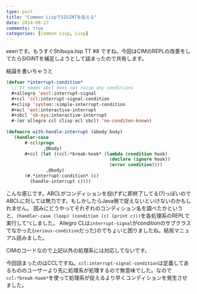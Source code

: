 ```yaml
---
type: post
title: "Common LispでSIGINTを捉える"
date: 2014-08-27
comments: true
categories: [Common Lisp, Lisp]
---
```

κeenです。もうすぐShibuya.lisp TT #8 ですね。今回はCIMのREPLの改善をしてたらSIGINTを補足しようとして詰まったので共有します。
<!--more-->

結論を書いちゃうと

```lisp
(defvar *interrupt-condition*
  ;; It seems abcl does not raise any conditions
  #+allegro 'excl:interrupt-signal
  #+ccl 'ccl:interrupt-signal-condition
  #+clisp 'system::simple-interrupt-condition
  #+ecl 'ext:interactive-interrupt
  #+sbcl 'sb-sys:interactive-interrupt
  #-(or allegro ccl clisp ecl sbcl) 'no-conditon-known)
  
(defmacro with-handle-interrupt (&body body)
  `(handler-case
       #-ccl(progn
              ,@body)
       #+ccl (let ((ccl:*break-hook* (lambda (condition hook)
                                       (declare (ignore hook))
                                       (error condition))))
               ,@body)
       (#.*interrupt-condition* (c)
         (handle-interrupt c))))
```

こんな感じです。ABCLがコンディションを投げずに即終了してる(?)っぽいのでABCLに対しては無力です。もしかしたらJava側で捉えないといけないのかもしれません。
因みにどうやってそれぞれのコンディション名を調べたかというと、`(handler-case (loop) (condition (c) (print c)))`を各処理系のREPLで実行して`^C`しました。
Allegro CLは`interrupt-signal`がconditionのサブクラスでなかった(`serious-condition`だった)のでちょいと困りましたね。結局マニュアル読みました。

CIMのコードなので上記以外の処理系には対応してないです。

今回詰まったのはCCLですね。`ccl:interrupt-signal-condition`は定義してあるもののユーザーより先に処理系が処理するので無意味でした。なので`ccl:*break-hook*`を使って処理系が捉えるより早くコンディションを発生させました。
